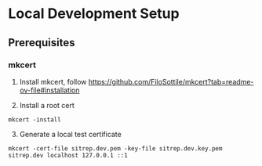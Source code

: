 # Local Development Setup


## Prerequisites

### mkcert

1. Install mkcert, follow https://github.com/FiloSottile/mkcert?tab=readme-ov-file#installation

2. Install a root cert
```
mkcert -install
```

3. Generate a local test certificate
```
mkcert -cert-file sitrep.dev.pem -key-file sitrep.dev.key.pem sitrep.dev localhost 127.0.0.1 ::1
```